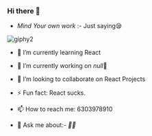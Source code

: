 ### Hi there 👋


<p align="center">

- *Mind Your own work* :- Just saying😪

![giphy2](https://user-images.githubusercontent.com/42185028/97041602-596fc000-158d-11eb-8566-7007d5f28d8d.gif)

- 🌱 I’m currently learning React

- 🔭 I’m currently working on *null*🥱

- 👯 I’m looking to collaborate on React Projects

- ⚡ Fun fact: React sucks.

- 📫 How to reach me: 6303978910

- 💬 Ask me about:- *🤷‍♂️*
</p>

<!--
**sk-ismail/sk-ismail** is a ✨ _special_ ✨ repository because its `README.md` (this file) appears on your GitHub profile.

Here are some ideas to get you started:




- 🤔 I’m looking for help with ...


- 😄 Pronouns: ...

-->
